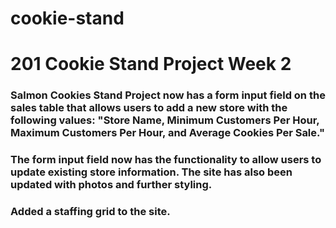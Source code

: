 # cookie-stand
# 201 Cookie Stand Project Week 2

### Salmon Cookies Stand Project now has a form input field on the sales table that allows users to add a new store with the following values: "Store Name, Minimum Customers Per Hour, Maximum Customers Per Hour, and Average Cookies Per Sale."

### The form input field now has the functionality to allow users to update existing store information. The site has also been updated with photos and further styling.

### Added a staffing grid to the site. 
